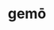 ---
title: gemō
meaning: to groan
ch: 3
pos: verb
secondppstem: gem
infend: ere
infhyph: -ere
conjugation: third
---